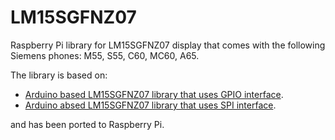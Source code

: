 # LM15SGFNZ07
Raspberry Pi library for LM15SGFNZ07 display that comes with the following Siemens phones: M55, S55, C60, MC60, A65.

The library is based on:
- [Arduino based LM15SGFNZ07 library that uses GPIO interface](https://bitbucket.org/mindogas/lm15sgfnz07).
- [Arduino absed LM15SGFNZ07 library that uses SPI interface](https://github.com/DhrBaksteen/Arduino-SPI-LM15SGFNZ07-LCD-Library).

and has been ported to Raspberry Pi.
